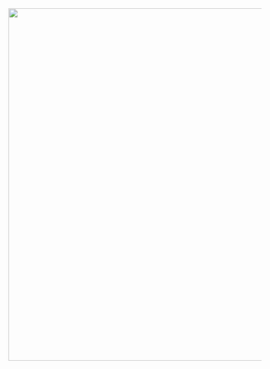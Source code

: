 <img src="https://github.com/voytxt/voytxt/assets/65811166/4ed412ef-da5d-463e-87be-c64307d88741" width="700px" />
